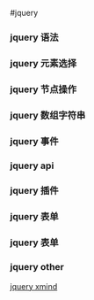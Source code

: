 #jquery

### jquery 语法
### jquery 元素选择
### jquery 节点操作
### jquery 数组字符串
### jquery 事件
### jquery api
### jquery 插件
### jquery 表单
### jquery 表单
### jquery other


[jquery xmind](https://www.processon.com/view/5886fe89e4b049e795e33139)
